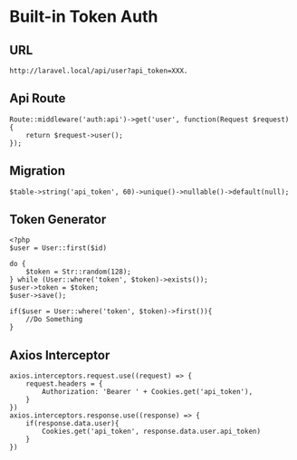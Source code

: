 # Built-in Token Auth


## URL
```
http://laravel.local/api/user?api_token=XXX.
```

## Api Route
```
Route::middleware('auth:api')->get('user', function(Request $request) {    
    return $request->user();
});
```

## Migration
```
$table->string('api_token', 60)->unique()->nullable()->default(null);
```

## Token Generator
```
<?php
$user = User::first($id)

do {
    $token = Str::random(128);
} while (User::where('token', $token)->exists());
$user->token = $token;
$user->save();

if($user = User::where('token', $token)->first()){
    //Do Something
}
```

## Axios Interceptor
```
axios.interceptors.request.use((request) => {
    request.headers = {
        Authorization: 'Bearer ' + Cookies.get('api_token'),
    }
})
axios.interceptors.response.use((response) => {
    if(response.data.user){
        Cookies.get('api_token', response.data.user.api_token)
    }
})
```